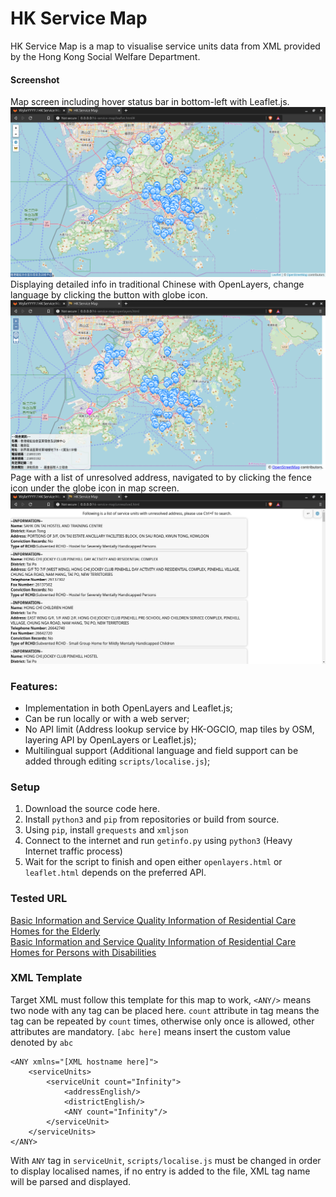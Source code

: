 # HK Service Map
HK Service Map is a map to visualise service units data from XML provided by the Hong Kong Social Welfare Department.
#### Screenshot
Map screen including hover status bar in bottom-left with Leaflet.js.  
![Example Hover Screenshot](screenshot-hover.png "Example Hover Screenshot")  
Displaying detailed info in traditional Chinese with OpenLayers, change language by clicking the button with globe icon.  
![Example Info Screenshot](screenshot-info.png "Example Info Screenshot")  
Page with a list of unresolved address, navigated to by clicking the fence icon under the globe icon in map screen.  
![Example Unresolved Screenshot](screenshot-unresolved.png "Example Unresolved Screenshot")  

### Features:
- Implementation in both OpenLayers and Leaflet.js;
- Can be run locally or with a web server;
- No API limit (Address lookup service by HK-OGCIO, map tiles by OSM, layering API by OpenLayers or Leaflet.js);
- Multilingual support (Additional language and field support can be added through editing `scripts/localise.js`);

### Setup
1. Download the source code here.
2. Install `python3` and `pip` from repositories or build from source.
3. Using `pip`, install `grequests` and `xmljson`
4. Connect to the internet and run `getinfo.py` using `python3` (Heavy Internet traffic process)
5. Wait for the script to finish and open either `openlayers.html` or `leaflet.html` depends on the preferred API.

### Tested URL
[Basic Information and Service Quality Information of Residential Care Homes for the Elderly](https://elderlyinfo.swd.gov.hk/sites/ltc-swd/files/rche_rsp_list.xml)  
[Basic Information and Service Quality Information of Residential Care Homes for Persons with Disabilities](https://rchdinfo.swd.gov.hk/sites/rchd-swd/files/rchd_rsp_list.xml)

### XML Template
Target XML must follow this template for this map to work, `<ANY/>` means two node with any tag can be placed here. `count` attribute in tag means the tag can be repeated by `count` times, otherwise only once is allowed, other attributes are mandatory. `[abc here]` means insert the custom value denoted by `abc`
```
<ANY xmlns="[XML hostname here]">
	<serviceUnits>
		<serviceUnit count="Infinity">
			<addressEnglish/>
			<districtEnglish/>
			<ANY count="Infinity"/>
		</serviceUnit>
	</serviceUnits>
</ANY>
```
With `ANY` tag in `serviceUnit`, `scripts/localise.js` must be changed in order to display localised names, if no entry is added to the file, XML tag name will be parsed and displayed.
